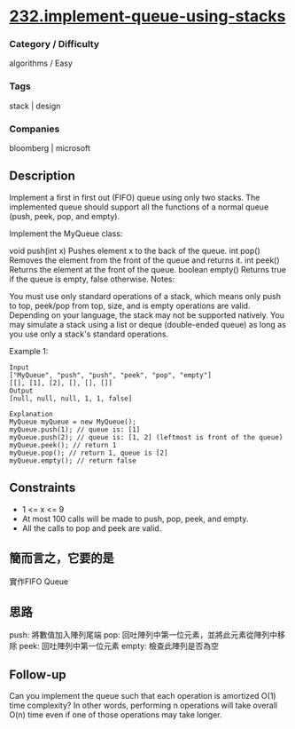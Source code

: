 # [232.implement-queue-using-stacks](https://leetcode.com/problems/implement-queue-using-stacks/)

### Category / Difficulty
algorithms / Easy

### Tags
stack | design
	 		
### Companies
bloomberg | microsoft

## Description
Implement a first in first out (FIFO) queue using only two stacks. The implemented queue should support all the functions of a normal queue (push, peek, pop, and empty).

Implement the MyQueue class:

void push(int x) Pushes element x to the back of the queue.
int pop() Removes the element from the front of the queue and returns it.
int peek() Returns the element at the front of the queue.
boolean empty() Returns true if the queue is empty, false otherwise.
Notes:

You must use only standard operations of a stack, which means only push to top, peek/pop from top, size, and is empty operations are valid.
Depending on your language, the stack may not be supported natively. You may simulate a stack using a list or deque (double-ended queue) as long as you use only a stack's standard operations.
 

Example 1:
```
Input
["MyQueue", "push", "push", "peek", "pop", "empty"]
[[], [1], [2], [], [], []]
Output
[null, null, null, 1, 1, false]

Explanation
MyQueue myQueue = new MyQueue();
myQueue.push(1); // queue is: [1]
myQueue.push(2); // queue is: [1, 2] (leftmost is front of the queue)
myQueue.peek(); // return 1
myQueue.pop(); // return 1, queue is [2]
myQueue.empty(); // return false
```

## Constraints
- 1 <= x <= 9
- At most 100 calls will be made to push, pop, peek, and empty.
- All the calls to pop and peek are valid.

## 簡而言之，它要的是
實作FIFO Queue

## 思路
push: 將數值加入陣列尾端
pop: 回吐陣列中第一位元素，並將此元素從陣列中移除
peek: 回吐陣列中第一位元素
empty: 檢查此陣列是否為空


## Follow-up
Can you implement the queue such that each operation is amortized O(1) time complexity? In other words, performing n operations will take overall O(n) time even if one of those operations may take longer.

